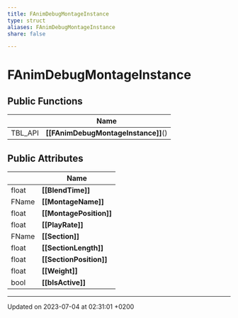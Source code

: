 ```yaml
---
title: FAnimDebugMontageInstance
type: struct
aliases: FAnimDebugMontageInstance
share: false

---
```


# FAnimDebugMontageInstance





## Public Functions

|                | Name           |
| -------------- | -------------- |
| TBL_API | **[[FAnimDebugMontageInstance]]**() |

## Public Attributes

|                | Name           |
| -------------- | -------------- |
| float | **[[BlendTime]]**  |
| FName | **[[MontageName]]**  |
| float | **[[MontagePosition]]**  |
| float | **[[PlayRate]]**  |
| FName | **[[Section]]**  |
| float | **[[SectionLength]]**  |
| float | **[[SectionPosition]]**  |
| float | **[[Weight]]**  |
| bool | **[[bIsActive]]**  |

-------------------------------

Updated on 2023-07-04 at 02:31:01 +0200